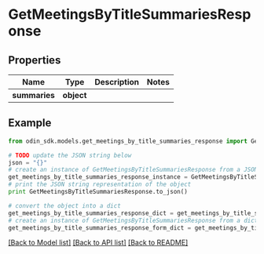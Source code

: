 # GetMeetingsByTitleSummariesResponse


## Properties

Name | Type | Description | Notes
------------ | ------------- | ------------- | -------------
**summaries** | **object** |  | 

## Example

```python
from odin_sdk.models.get_meetings_by_title_summaries_response import GetMeetingsByTitleSummariesResponse

# TODO update the JSON string below
json = "{}"
# create an instance of GetMeetingsByTitleSummariesResponse from a JSON string
get_meetings_by_title_summaries_response_instance = GetMeetingsByTitleSummariesResponse.from_json(json)
# print the JSON string representation of the object
print GetMeetingsByTitleSummariesResponse.to_json()

# convert the object into a dict
get_meetings_by_title_summaries_response_dict = get_meetings_by_title_summaries_response_instance.to_dict()
# create an instance of GetMeetingsByTitleSummariesResponse from a dict
get_meetings_by_title_summaries_response_form_dict = get_meetings_by_title_summaries_response.from_dict(get_meetings_by_title_summaries_response_dict)
```
[[Back to Model list]](../README.md#documentation-for-models) [[Back to API list]](../README.md#documentation-for-api-endpoints) [[Back to README]](../README.md)


